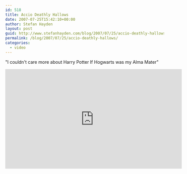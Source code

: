 ```yaml
---
id: 518
title: Accio Deathly Hallows
date: 2007-07-25T15:42:10+00:00
author: Stefan Hayden
layout: post
guid: http://www.stefanhayden.com/blog/2007/07/25/accio-deathly-hallows/
permalink: /blog/2007/07/25/accio-deathly-hallows/
categories:
  - video
---
```

"I couldn't care more about Harry Potter If Hogwarts was my Alma Mater"

<iframe width="560" height="315" src="http://www.youtube.com/v/CvvFiZyEyTA" title="YouTube video player" frameborder="0" allow="accelerometer; autoplay; clipboard-write; encrypted-media; gyroscope; picture-in-picture" allowfullscreen></iframe>